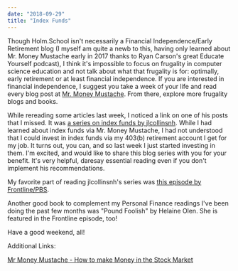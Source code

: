 ```yaml
---
date: "2018-09-29"
title: "Index Funds"
---
```


Though Holm.School isn't necessarily a Financial Independence/Early Retirement blog (I myself am quite a newb to this, having only learned about Mr. Money Mustache early in 2017 thanks to Ryan Carson's great Educate Yourself podcast), I think it's impossible to focus on frugality in computer science education and not talk about what that frugality is for: optimally, early retirement or at least financial independence. If you are interested in financial independence, I suggest you take a week of your life and read every blog post at [Mr. Money Mustache](http://www.mrmoneymustache.com). From there, explore more frugality blogs and books.

While rereading some articles last week, I noticed a link on one of his posts that I missed. It was [a series on index funds by jlcollinsnh](https://jlcollinsnh.com/stock-series/). While I had learned about index funds via Mr. Money Mustache, I had not understood that I could invest in index funds via my 403(b) retirement account I get for my job. It turns out, you can, and so last week I just started investing in them. I'm excited, and would like to share this blog series with you for your benefit. It's very helpful, daresay essential reading even if you don't implement his recommendations.

My favorite part of reading jlcollinsnh's series was [this episode by Frontline/PBS](https://www.pbs.org/wgbh/frontline/film/retirement-gamble/).

Another good book to complement my Personal Finance readings I've been doing the past few months was "Pound Foolish" by Helaine Olen. She is featured in the Frontline episode, too!

Have a good weekend, all!

Additional Links:

[Mr Money Mustache - How to make Money in the Stock Market](http://www.mrmoneymustache.com/2011/05/18/how-to-make-money-in-the-stock-market/)